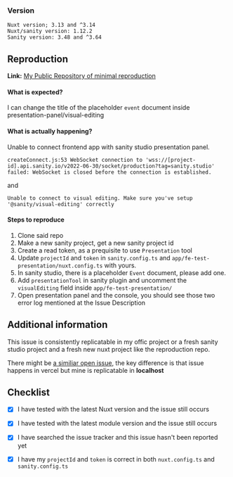 ### Version
```
Nuxt version; 3.13 and ^3.14
Nuxt/sanity version: 1.12.2
Sanity version: 3.48 and ^3.64
```

## Reproduction

**Link:** 
[My Public Repository of minimal reproduction ](https://github.com/dhiamonkey/nuxt-sanity-presentation-bug) 

#### What is expected?

I can change the title of the placeholder `event` document inside presentation-panel/visual-editing

#### What is actually happening?

Unable to connect frontend app with sanity studio presentation panel.

```
createConnect.js:53 WebSocket connection to 'wss://[project-id].api.sanity.io/v2022-06-30/socket/production?tag=sanity.studio' failed: WebSocket is closed before the connection is established.
```
and
```
Unable to connect to visual editing. Make sure you've setup '@sanity/visual-editing' correctly
```
#### Steps to reproduce
1. Clone said repo
2. Make a new sanity project, get a new sanity project id
3. Create a read token, as a prequisite to use `Presentation` tool
4. Update `projectId` and `token` in `sanity.config.ts` and `app/fe-test-presentation/nuxt.config.ts` with yours.
5. In sanity studio, there is a placeholder `Event` document, please add one.
6. Add `presentationTool` in sanity plugin and uncomment the `visualEditing` field inside `app/fe-test-presentation/`
7. Open presentation panel and the console, you should see those two error log mentioned at the Issue Description

## Additional information
This issue is consistently replicatable in my offic project or a fresh sanity studio project and a fresh new nuxt project like the reproduction repo.

There might be [a similiar open issue](https://github.com/nuxt-modules/sanity/issues/1053), the key difference is that issue happens in vercel but mine is replicatable in **localhost**
## Checklist
* [x]  I have tested with the latest Nuxt version and the issue still occurs
* [x]  I have tested with the latest module version and the issue still occurs
* [x]  I have searched the issue tracker and this issue hasn't been reported yet
* [x]  I have my `projectId` and `token` is correct in both `nuxt.config.ts` and `sanity.config.ts`

